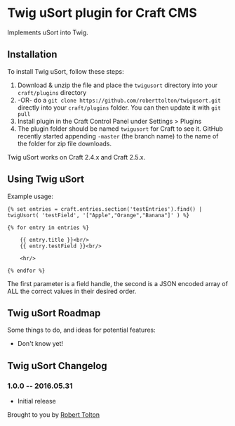 # Twig uSort plugin for Craft CMS

Implements uSort into Twig.

## Installation

To install Twig uSort, follow these steps:

1. Download & unzip the file and place the `twigusort` directory into your `craft/plugins` directory
2.  -OR- do a `git clone https://github.com/roberttolton/twigusort.git` directly into your `craft/plugins` folder.  You can then update it with `git pull`
3. Install plugin in the Craft Control Panel under Settings > Plugins
4. The plugin folder should be named `twigusort` for Craft to see it.  GitHub recently started appending `-master` (the branch name) to the name of the folder for zip file downloads.

Twig uSort works on Craft 2.4.x and Craft 2.5.x.

## Using Twig uSort

Example usage:

```
{% set entries = craft.entries.section('testEntries').find() | twigUsort( 'testField', '["Apple","Orange","Banana"]' ) %}

{% for entry in entries %}

	{{ entry.title }}<br/>
	{{ entry.testField }}<br/>

	<hr/>

{% endfor %}
```

The first parameter is a field handle, the second is a JSON encoded array of ALL the correct values in their desired order.

## Twig uSort Roadmap

Some things to do, and ideas for potential features:

* Don't know yet!

## Twig uSort Changelog

### 1.0.0 -- 2016.05.31

* Initial release

Brought to you by [Robert Tolton](http://fuelintegrated.com)